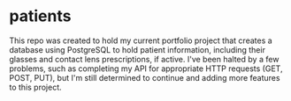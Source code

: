 # patients

This repo was created to hold my current portfolio project that creates a database using PostgreSQL to hold patient information, including their glasses and contact lens prescriptions, if active.
I've been halted by a few problems, such as completing my API for appropriate HTTP requests (GET, POST, PUT), but I'm still determined to continue and adding more features to this project.
